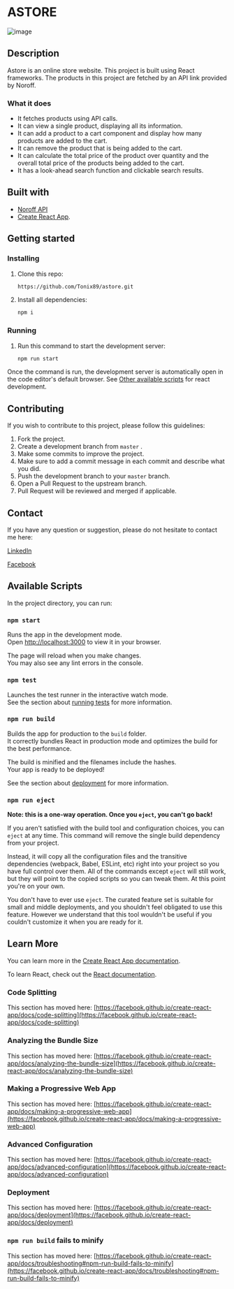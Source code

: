 # ASTORE
![image](https://github.com/Tonix89/astore/assets/100238552/8a380cde-5989-4f97-82d9-33aa83912a1f)

## Description
Astore is an online store website. This project is built using React frameworks. The products in this project are fetched by an API link provided by Noroff.

### What it does
  - It fetches products using API calls.
  - It can view a single product, displaying all its information.
  - It can add a product to a cart component and display how many products are added to the cart.
  - It can remove the product that is being added to the cart.
  - It can calculate the total price of the product over quantity and the overall total price of the products being added to the cart.
  - It has a look-ahead search function and clickable search results.

## Built with
  - [Noroff API](https://docs.noroff.dev/auctionhouse-endpoints/authentication)
  - [Create React App](https://github.com/facebook/create-react-app).

## Getting started

 ### Installing
   1. Clone this repo:
      ```bash
      https://github.com/Tonix89/astore.git
      ```
   2. Install all dependencies:
      ```bash
      npm i
      ```
      
 ### Running
  1. Run this command to start the development server:
  
     ```bash
     npm run start
     ```
Once the command is run, the development server is automatically open in the code editor's default browser.
See [Other available scripts](#available-scripts) for react development.

## Contributing
If you wish to contribute to this project, please follow this guidelines:
  1. Fork the project.
  2. Create a development branch from ``` master ``` .
  3. Make some commits to improve the project.
  4. Make sure to add a commit message in each commit and describe what you did.
  5. Push the development branch to your ``` master ``` branch.
  6. Open a Pull Request to the upstream branch.
  7. Pull Request will be reviewed and merged if applicable.

## Contact
If you have any question or suggestion, please do not hesitate to contact me here:

[LinkedIn](www.linkedin.com/in/antonio-arabejo-a22524152)

[Facebook](https://www.facebook.com/tonixzz/)

## Available Scripts

In the project directory, you can run:

### `npm start`

Runs the app in the development mode.\
Open [http://localhost:3000](http://localhost:3000) to view it in your browser.

The page will reload when you make changes.\
You may also see any lint errors in the console.

### `npm test`

Launches the test runner in the interactive watch mode.\
See the section about [running tests](https://facebook.github.io/create-react-app/docs/running-tests) for more information.

### `npm run build`

Builds the app for production to the `build` folder.\
It correctly bundles React in production mode and optimizes the build for the best performance.

The build is minified and the filenames include the hashes.\
Your app is ready to be deployed!

See the section about [deployment](https://facebook.github.io/create-react-app/docs/deployment) for more information.

### `npm run eject`

**Note: this is a one-way operation. Once you `eject`, you can't go back!**

If you aren't satisfied with the build tool and configuration choices, you can `eject` at any time. This command will remove the single build dependency from your project.

Instead, it will copy all the configuration files and the transitive dependencies (webpack, Babel, ESLint, etc) right into your project so you have full control over them. All of the commands except `eject` will still work, but they will point to the copied scripts so you can tweak them. At this point you're on your own.

You don't have to ever use `eject`. The curated feature set is suitable for small and middle deployments, and you shouldn't feel obligated to use this feature. However we understand that this tool wouldn't be useful if you couldn't customize it when you are ready for it.

## Learn More

You can learn more in the [Create React App documentation](https://facebook.github.io/create-react-app/docs/getting-started).

To learn React, check out the [React documentation](https://reactjs.org/).

### Code Splitting

This section has moved here: [https://facebook.github.io/create-react-app/docs/code-splitting](https://facebook.github.io/create-react-app/docs/code-splitting)

### Analyzing the Bundle Size

This section has moved here: [https://facebook.github.io/create-react-app/docs/analyzing-the-bundle-size](https://facebook.github.io/create-react-app/docs/analyzing-the-bundle-size)

### Making a Progressive Web App

This section has moved here: [https://facebook.github.io/create-react-app/docs/making-a-progressive-web-app](https://facebook.github.io/create-react-app/docs/making-a-progressive-web-app)

### Advanced Configuration

This section has moved here: [https://facebook.github.io/create-react-app/docs/advanced-configuration](https://facebook.github.io/create-react-app/docs/advanced-configuration)

### Deployment

This section has moved here: [https://facebook.github.io/create-react-app/docs/deployment](https://facebook.github.io/create-react-app/docs/deployment)

### `npm run build` fails to minify

This section has moved here: [https://facebook.github.io/create-react-app/docs/troubleshooting#npm-run-build-fails-to-minify](https://facebook.github.io/create-react-app/docs/troubleshooting#npm-run-build-fails-to-minify)
